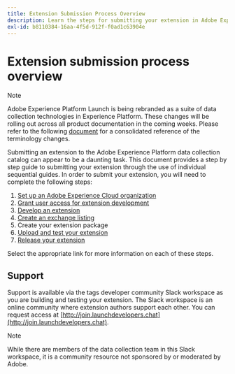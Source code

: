 ```yaml
---
title: Extension Submission Process Overview
description: Learn the steps for submitting your extension in Adobe Experience Platform from development to release.
exl-id: b8110384-16aa-4f5d-912f-f0ad1c63904e
---
```

# Extension submission process overview

>[!NOTE]
>
>Adobe Experience Platform Launch is being rebranded as a suite of data collection technologies in Experience Platform. These changes will be rolling out across all product documentation in the coming weeks. Please refer to the following [document](../../launch-term-updates.md) for a consolidated reference of the terminology changes.

Submitting an extension to the Adobe Experience Platform data collection catalog can appear to be a daunting task. This document provides a step by step guide to submitting your extension through the use of individual sequential guides. In order to submit your extension, you will need to complete the following steps:

1. [Set up an Adobe Experience Cloud organization](./setup.md)
2. [Grant user access for extension development](./access.md)
3. [Develop an extension](./develop.md)
4. [Create an exchange listing](./create-listing.md)
5. Create your extension package
6. [Upload and test your extension](./upload-and-test.md)
7. [Release your extension](./release.md)

Select the appropriate link for more information on each of these steps.

## Support

Support is available via the tags developer community Slack workspace as you are building and testing your extension. The Slack workspace is an online community where extension authors support each other. You can request access at [http://join.launchdevelopers.chat](http://join.launchdevelopers.chat). 

>[!NOTE]
>
>While there are members of the data collection team in this Slack workspace, it is a community resource not sponsored by or moderated by Adobe.
